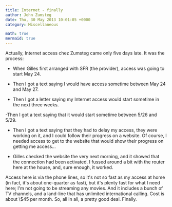 ```yaml
---
title: Internet - finally
author: John Zumsteg
date: Thu, 30 May 2013 10:01:05 +0000
category: Miscellaneous

math: true
mermaid: true
---
```

Actually, Internet access chez Zumsteg came only five days late. It was the process:

- When Gilles first arranged with SFR (the provider), access was going to start May 24.

- Then I got a text saying I would have access sometime between May 24 and May 27.

- Then I got a letter saying my Internet access would start sometime in the next three weeks.

-Then I got a text saying that it would start sometime between 5/26 and 5/29.

- Then I got a text saying that they had to delay my access, they were working on it, and I could follow their progress on a website. Of course, I needed access to get to the website that would show their progress on getting me access...

- Gilles checked the website the very next morning, and it showed that the connection had been activated. I fussed around a bit with the router here at the house, and, sure enough, it worked.

Access here is via the phone lines, so it's not so fast as my access at home (in fact, it's about one-quarter as fast), but it's plenty fast for what I need here; I'm not going to be streaming any movies. And it includes a bunch of TV channels, and a land-line that has unlimited international calling. Cost is about \\$45 per month. So, all in all, a pretty good deal. Finally.
